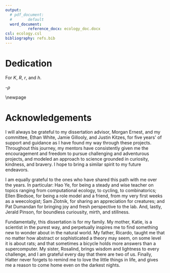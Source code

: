 ```yaml
---
output:
  # pdf_document: 
  #       default
  word_document:
          reference_docx: ecology_doc.docx
csl: ecology.csl
bibliography: refs.bib
---
```


# Dedication

For $K$, $R$, $r$, and $h$.

-$\rho$

\newpage

# Acknowledgements

I will always be grateful to my dissertation advisor, Morgan Ernest, and my committee, Ethan White, Jamie Gillooly, and Justin Kitzes, for five years' of support and guidance as I have found my way through these projects. Throughout this journey, my mentors have consistently given me the encouragement and freedom to pursue challenging and adventurous projects, and modeled an approach to science grounded in curiosity, kindness, and bravery. I hope to bring a similar spirit to my future endeavors.

I am equally grateful to the ones who have shared this path with me over the years. In particular: Hao Ye, for being a steady and wise teacher on topics ranging from computational ecology, to cycling, to combinatorics; Ellen Bledsoe, for being a role model and a friend, from my very first weeks as a weecologist; Sam Zlotnik, for sharing an appreciation for creatures; and Pat Dumandan for bringing joy and fresh perspective to the lab. And, lastly, Jerald Pinson, for boundless curiousity, mirth, and stillness. 

Fundamentally, this dissertation is for my family. My mother, Katie, is a scientist in the purest way, and perpetually inspires me to find something new to wonder about in the natural world. My father, Ricardo, taught me that no matter how abstract or sophisticated a theory may seem, on some level it is about rats; and that sometimes a bicycle holds more answers than a supercomputer. My sister, Rosalind, brings wisdom and lightness to every challenge, and I am grateful every day that there are two of us. Finally, Hatter never forgets to remind me to love the little things in life, and gives me a reason to come home even on the darkest nights. 


